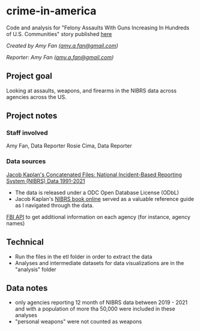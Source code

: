 # crime-in-america

Code and analysis for "Felony Assaults With Guns Increasing In Hundreds of U.S. Communities" story published [here](newsy.com/stories/felony-gun-assaults-increasing-in-hundreds-of-communities/)

*Created by Amy Fan (<amy.a.fan@gmail.com>)*

*Reporter: Amy Fan (<amy.a.fan@gmail.com>)*

## Project goal

Looking at assaults, weapons, and firearms in the NIBRS data across agencies across the US. 

## Project notes

### Staff involved

Amy Fan, Data Reporter
Rosie Cima, Data Reporter

### Data sources

[Jacob Kaplan's Concatenated Files: National Incident-Based Reporting System (NIBRS) Data 1991-2021](https://jacobdkaplan.com/data.html)
* The data is released under a ODC Open Database License (ODbL)
* Jacob Kaplan's [NIBRS book online](nibrsbook.com/) served as a valuable reference guide as I navigated through the data. 

[FBI API](https://crime-data-explorer.fr.cloud.gov/pages/docApi) to get additional information on each agency (for instance, agency names)

## Technical

* Run the files in the etl folder in order to extract the data
* Analyses and intermediate datasets for data visualizations are in the "analysis" folder

## Data notes

* only agencies reporting 12 month of NIBRS data between 2019 - 2021 and with a population of more tha 50,000 were included in these analyses
* "personal weapons" were not counted as weapons
